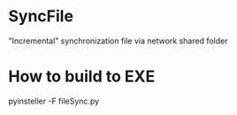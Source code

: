 # SyncFile
"Incremental" synchronization file via network shared folder

# How to build to EXE
pyinsteller -F fileSync.py